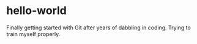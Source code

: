 # hello-world

Finally getting started with Git after years of dabbling in coding. Trying to train myself properly. 

